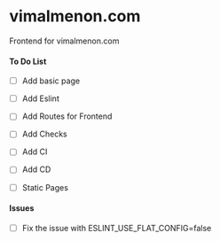 # vimalmenon.com
Frontend for vimalmenon.com

#### To Do List
- [ ] Add basic page
- [ ] Add Eslint
- [ ] Add Routes for Frontend
- [ ] Add Checks
- [ ] Add CI
- [ ] Add CD
- [ ] Static Pages


#### Issues
- [ ] Fix the issue with ESLINT_USE_FLAT_CONFIG=false
 